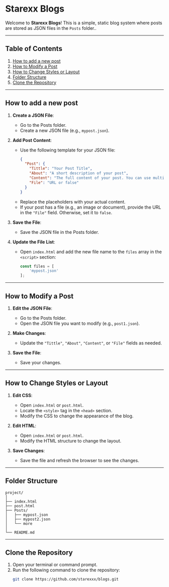 # Starexx Blogs

Welcome to **Starexx Blogs**! This is a simple, static blog system where posts are stored as JSON files in the `Posts` folder..

---

## Table of Contents
1. [How to add a new post](#how-to-add-a-new-post)
2. [How to Modify a Post](#how-to-modify-a-post)
3. [How to Change Styles or Layout](#how-to-change-styles-or-layout)
4. [Folder Structure](#folder-structure)
5. [Clone the Repository](#clone-the-repository)

---

## How to add a new post

1. **Create a JSON File**:
   - Go to the Posts folder.
   - Create a new JSON file (e.g., `mypost.json`).

2. **Add Post Content**:
   - Use the following template for your JSON file:
     ```json
     {
       "Post": {
         "Tittle": "Your Post Title",
         "About": "A short description of your post",
         "Content": "The full content of your post. You can use multiple paragraphs.",
         "File": "URL or false"
       }
     }
     ```
   - Replace the placeholders with your actual content.
   - If your post has a file (e.g., an image or document), provide the URL in the `"File"` field. Otherwise, set it to `false`.

3. **Save the File**:
   - Save the JSON file in the Posts folder.

4. **Update the File List**:
   - Open `index.html` and add the new file name to the `files` array in the `<script>` section:
     ```javascript
     const files = [
         'mypost.json'
     ];
     ```

---

## How to Modify a Post

1. **Edit the JSON File**:
   - Go to the Posts folder.
   - Open the JSON file you want to modify (e.g., `post1.json`).

2. **Make Changes**:
   - Update the `"Tittle"`, `"About"`, `"Content"`, or `"File"` fields as needed.

3. **Save the File**:
   - Save your changes.

---

## How to Change Styles or Layout

1. **Edit CSS**:
   - Open `index.html` or `post.html`.
   - Locate the `<style>` tag in the `<head>` section.
   - Modify the CSS to change the appearance of the blog.

2. **Edit HTML**:
   - Open `index.html` or `post.html`.
   - Modify the HTML structure to change the layout.

3. **Save Changes**:
   - Save the file and refresh the browser to see the changes.

---

## Folder Structure

```
project/
│
├── index.html
├── post.html      
├── Posts/             
│   ├── mypost.json
│   ├── mypost2.json
│   └── more
│
└── README.md
```

---

## Clone the Repository
1. Open your terminal or command prompt.
2. Run the following command to clone the repository:
   ```bash
   git clone https://github.com/starexxx/blogs.git
   ```
